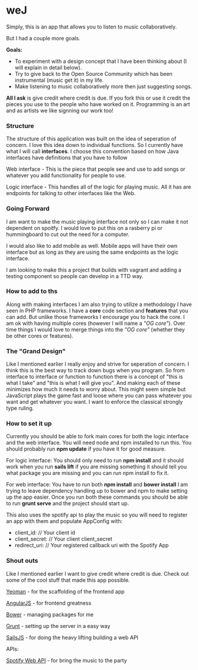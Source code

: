 # weJ


Simply, this is an app that allows you to listen to music collaboratively.

But I had a couple more goals.

**Goals:**
  * To experiment with a design concept that I have been thinking about (I will explain in detail below).
  * Try to give back to the Open Source Community which has been instrumental (music get it) in my life.
  * Make listening to music collaboratively more then just suggesting songs.

**All I ask** is give credit where credit is due. If you fork this or use it credit the pieces you use to the people who have worked on it. Programming is an art and as artists we like signning our work too!

### Structure

The structure of this application was built on the idea of seperation of concern. I love this idea down to individual functions. So I currently have what I will call **interfaces**. I choose this convention based on how Java interfaces have definitions that you have to follow  

Web interface - This is the piece that people see and use to add songs or whatever you add functionality for people to use.  

Logic interface - This handles all of the logic for playing music. All it has are endpoints for talking to other interfaces like the Web.

### Going Forward

I am want to make the music playing interface not only so I can make it not dependent on spoitfy. I would love to put this on a rasberry pi or hummingboard to cut out the need for a computer.

I would also like to add mobile as well. Mobile apps will have their own interface but as long as they are using the same endpoints as the logic interface.

I am looking to make this a project that builds with vagrant and adding a testing component so people can develop in a TTD way.

### How to add to ths

Along with making interfaces I am also trying to utilize a methodology I have seen in PHP frameworks. I have a **core** code section and **features** that you can add. But unlike those frameworks I encourage you to hack the core. I am ok with having multiple cores (however I will name a *"OG core"*). Over time things I would love to merge things into the *"OG core"* (whether they be other cores or features).

### The "Grand Design"

Like I mentioned earlier I really enjoy and strive for seperation of concern. I think this is the best way to track down bugs when you program. So from interface to interface or function to function there is a concept of "this is what I take" and "this is what I will give you". And making each of these minimizes how much it needs to worry about. This might seem simple but JavaScript plays the game fast and loose where you can pass whatever you want and get whatever you want. I want to enforce the classical strongly type ruling.

### How to set it up

Currently you should be able to fork main cores for both the logic interface and the web interface. You will need node and npm installed to run this. You should probably run **npm update** if you have it for good measure.

For logic interface: You should only need to run **npm install** and it should work when you run **sails lift** if you are missing something it should tell you what package you are missing and you can run npm install <package name> to fix it.

For web interface: You have to run both **npm install** and **bower install** I am trying to leave dependency handling up to bower and npm to make setting up the app easier. Once you run both these commands you should be able to run **grunt serve** and the project should start up.

This also uses the spotify api to play the music so you will need to register an app with them and populate AppConfig with:
* client_id: // Your client id
* client_secret: // Your client client_secret
* redirect_uri: // Your registered callback uri with the Spotify App


### Shout outs

Like I mentioned earlier I want to give credit where credit is due. Check out some of the cool stuff that made this app possible.

[Yeoman](http://yeoman.io/) - for the scaffolding of the frontend app

[AngularJS](https://angularjs.org/) - for frontend greatness

[Bower](http://bower.io/) - managing packages for me

[Grunt](http://gruntjs.com/) - setting up the server in a easy way

[SailsJS](http://sailsjs.org/#!/) - for doing the heavy lifting building a web API

APIs:

[Spotify Web API](https://developer.spotify.com/web-api/) - for bring the music to the party
